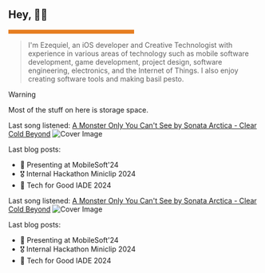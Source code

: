 <h2> Hey, 👋🏻 </h2><hr style='background-color:#e67e22;border-width:0;color:#000000;height:8px;line-height:0;text-align:left;width:50%;'/> <blockquote> I'm Ezequiel, an iOS developer and Creative Technologist with experience in various areas of technology such as mobile software development, game development, project design, software engineering, electronics, and the Internet of Things. I also enjoy creating software tools and making basil pesto. </blockquote> 

> [!WARNING]  
> Most of the stuff on here is storage space.


Last song listened: [A Monster Only You Can't See by Sonata Arctica - Clear Cold Beyond](https://www.last.fm/music/Sonata+Arctica/_/A+Monster+Only+You+Can%27t+See)
![Cover Image](https://lastfm.freetls.fastly.net/i/u/64s/cb5def8d6a94ab2e650fe543b18d5e2d.jpg)

Last blog posts:
- 📃 Presenting at MobileSoft'24
- 🎖️ Internal Hackathon Miniclip 2024
- 🥈 Tech for Good IADE 2024


Last song listened: [A Monster Only You Can't See by Sonata Arctica - Clear Cold Beyond](https://www.last.fm/music/Sonata+Arctica/_/A+Monster+Only+You+Can%27t+See)
![Cover Image](https://lastfm.freetls.fastly.net/i/u/64s/cb5def8d6a94ab2e650fe543b18d5e2d.jpg)

Last blog posts:
- 📃 Presenting at MobileSoft'24
- 🎖️ Internal Hackathon Miniclip 2024
- 🥈 Tech for Good IADE 2024
